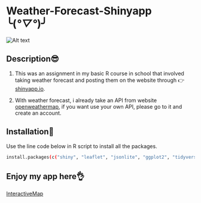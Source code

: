 
# Weather-Forecast-Shinyapp ╰(*°▽°*)╯

![Alt text](https://www.google.com/url?sa=i&url=https%3A%2F%2Fwww.freepik.com%2Ffree-photos-vectors%2F-weather&psig=AOvVaw39MLDTuXFIFF1GBy7n275v&ust=1699350614864000&source=images&cd=vfe&opi=89978449&ved=0CBEQjRxqFwoTCLjclL-Mr4IDFQAAAAAdAAAAABAE)

## Description😎

1. This was an assignment in my basic R course in school that involved taking weather forecast and posting them on the website through 👉[shinyapp.io](https://www.shinyapps.io/). 

2. With weather forecast, i already take an API from website [openweathermap](https://home.openweathermap.org/), if you want use your own API, please go to it and create an account.

## Installation🤖

Use the line code below in R script to install all the packages.

```bash
install.packages(c("shiny", "leaflet", "jsonlite", "ggplot2", "tidyverse", "shinydashboard", "dplyr", "shinyMatrix", "plotly"))

```

## Enjoy my app here👌
[InteractiveMap](https://leanhtu1808.shinyapps.io/shinyapp/)




